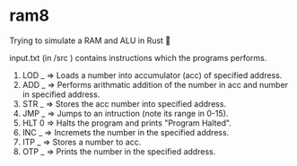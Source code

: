# ram8
Trying to simulate a RAM and ALU in Rust 🦀

input.txt (in /src ) contains instructions which the programs performs.

1) LOD _ => Loads a number into accumulator (acc) of specified address.
2) ADD _ => Performs arithmatic addition of the number in acc and number in specified address.
3) STR _ => Stores the acc number into specified address.
4) JMP _ => Jumps to an intruction (note its range in 0-15).
5) HLT 0 => Halts the program and prints "Program Halted".
6) INC _ => Incremets the number in the specified address.
7) ITP _ => Stores a number to acc.
8) OTP _ => Prints the number in the specified address. 
